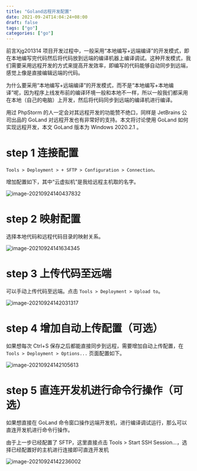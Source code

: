 ```yaml
---
title: "Goland远程开发配置"
date: 2021-09-24T14:04:24+08:00
draft: false
tags: ["go"]
categories: ["go"]
---
```


前言Xjg201314
项目开发过程中，一般采用“本地编写+远端编译”的开发模式，即在本地编写完代码然后将代码放到远端的编译机器上编译调试。这种开发模式，我们需要采用远程开发的方式来提高开发效率，即编写的代码能够自动同步到远端，感觉上像是直接编辑远端的代码。

为什么要采用“本地编写+远端编译”的开发模式，而不是“本地编写+本地编译”呢，因为程序上线发布前的编译环境一般和本地不一样，所以一般我们都采用在本地（自己的电脑）上开发，然后将代码同步到远端的编译机进行编译。

用过 PhpStorm 的人一定会对其远程开发的功能赞不绝口，同样是 JetBrains 公司出品的 GoLand 对远程开发也有非常好的支持。本文将讨论使用 GoLand 如何实现远程开发，本文 GoLand 版本为 Windows 2020.2.1 。

# step 1 连接配置

```
Tools > Deployment > + SFTP > Configuration > Connection。
```

增加配置如下，其中“云虚拟机”是我给远程主机取的名字。


![image-20210924140437832](https://luckly007.oss-cn-beijing.aliyuncs.com/image/image-20210924140437832.png)

# step 2 映射配置

选择本地代码和远程代码目录的映射关系。

![image-20210924141634345](https://luckly007.oss-cn-beijing.aliyuncs.com/image/image-20210924141634345.png)

# step 3 上传代码至远端

可以手动上传代码至远端。点击 `Tools > Deployment > Upload to`。

![image-20210924142031317](https://luckly007.oss-cn-beijing.aliyuncs.com/image/image-20210924142031317.png)



# step 4 增加自动上传配置（可选）

如果想每次 Ctrl+S 保存之后都能直接同步到远程，需要增加自动上传配置，在 `Tools > Deployment > Options...` 页面配置如下。

![image-20210924142105613](https://luckly007.oss-cn-beijing.aliyuncs.com/image/image-20210924142105613.png)

# step 5 直连开发机进行命令行操作（可选）

如果想直接在 GoLand 命令窗口操作远端开发机，进行编译调试运行，那么可以直连开发机进行命令行操作。

由于上一步已经配置了 SFTP，这里直接点击 Tools > Start SSH Session…，选择已经配置好的主机进行连接即可直连开发机


![image-20210924142236002](https://luckly007.oss-cn-beijing.aliyuncs.com/image/image-20210924142236002.png)
